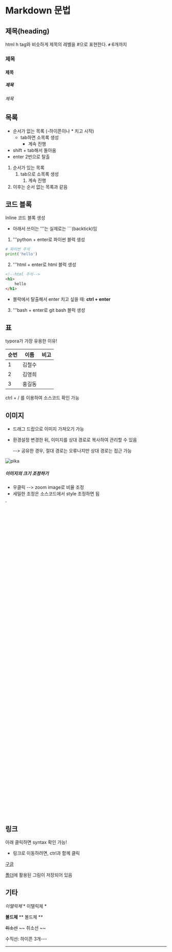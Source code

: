 #  Markdown 문법 

## 제목(heading)

html h tag와 비슷하게 제목의 레벨을 #으로 표현한다. `#` 6개까지

### 제목

#### 제목

##### 제목

###### 제목



## 목록

- 순서가 없는 목록 (-하이픈이나 * 치고 시작)
  - tab하면 소목록 생성
    - 계속 진행
- shift + tab해서 돌아옴
- enter 2번으로 탈출



1. 순서가 있는 목록
   1. tab으로 소목록 생성
      1. 계속 진행
2. 이후는 순서 없는 목록과 같음



## 코드 블록

Inline 코드 블록 생성

- 아래서 쓰이는 '''는 실제로는 ```(backtick)임



1. '''python + enter로 파이썬 블럭 생성 

```python
# 파이썬 주석
print('hello')
```



2. '''html + enter로 html 블럭 생성

```html
<!--html 주석-->
<h1>
    hello
</h1>
```

- 블락에서 탈출해서 enter 치고 싶을 때: **ctrl + enter**



3. '''bash + enter로 git bash 블럭 생성



## 표

typora가 가장 유용한 이유!

| 순번 |  이름  | 비고 |
| ---- | :----: | ---- |
| 1    | 김철수 |      |
| 2    | 김영희 |      |
| 3    | 홍길동 |      |

ctrl + / 를 이용하여 소스코드 확인 가능



## 이미지

- 드래그 드랍으로 이미지 가져오기 가능

- 환경설정 변경한 뒤, 이미지를 상대 경로로 복사하여 관리할 수 있음

  --> 공유한 경우, 절대 경로는 오류나지만 상대 경로는 접근 가능

![pika](../../../../OneDrive/%EC%82%AC%EC%A7%84/pika.png)



##### 이미지의 크기 조정하기

- 우클릭 --> zoom image로 비율 조정
- 세밀한 조정은 소스코드에서 style 조정하면 됨

<img src="../../../../OneDrive/%EC%82%AC%EC%A7%84/pika.png" width="25%" style="zoom:25%;" />



## 링크

아래 클릭하면 syntax 확인 가능! 

- 링크로 이동하려면, ctrl과 함께 클릭

[구글](http://google.com)

[폴더](./md_image)에 활용된 그림이 저장되어 있음



## 기타

*이탤릭체*            * 이탤릭체 *

**볼드체**             ** 볼드체 **

~~취소선~~             ~~ 취소선 ~~

수직선: 하이픈 3개---

---


